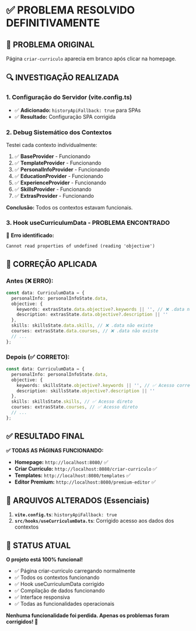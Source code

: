 # ✅ PROBLEMA RESOLVIDO DEFINITIVAMENTE

## 🎯 **PROBLEMA ORIGINAL**
Página `criar-curriculo` aparecia em branco após clicar na homepage.

## 🔍 **INVESTIGAÇÃO REALIZADA**

### **1. Configuração do Servidor (vite.config.ts)**
- ✅ **Adicionado:** `historyApiFallback: true` para SPAs
- ✅ **Resultado:** Configuração SPA corrigida

### **2. Debug Sistemático dos Contextos**
Testei cada contexto individualmente:
1. ✅ **BaseProvider** - Funcionando
2. ✅ **TemplateProvider** - Funcionando  
3. ✅ **PersonalInfoProvider** - Funcionando
4. ✅ **EducationProvider** - Funcionando
5. ✅ **ExperienceProvider** - Funcionando
6. ✅ **SkillsProvider** - Funcionando
7. ✅ **ExtrasProvider** - Funcionando

**Conclusão:** Todos os contextos estavam funcionais.

### **3. Hook useCurriculumData - PROBLEMA ENCONTRADO**
🚨 **Erro identificado:**
```
Cannot read properties of undefined (reading 'objective')
```

## 🔧 **CORREÇÃO APLICADA**

### **Antes (❌ ERRO):**
```typescript
const data: CurriculumData = {
  personalInfo: personalInfoState.data,
  objective: {
    keywords: extrasState.data.objective?.keywords || '', // ❌ .data não existe
    description: extrasState.data.objective?.description || ''
  },
  skills: skillsState.data.skills, // ❌ .data não existe
  courses: extrasState.data.courses, // ❌ .data não existe
  // ...
};
```

### **Depois (✅ CORRETO):**
```typescript
const data: CurriculumData = {
  personalInfo: personalInfoState.data,
  objective: {
    keywords: skillsState.objective?.keywords || '', // ✅ Acesso correto
    description: skillsState.objective?.description || ''
  },
  skills: skillsState.skills, // ✅ Acesso direto
  courses: extrasState.courses, // ✅ Acesso direto
  // ...
};
```

## ✅ **RESULTADO FINAL**

**✅ TODAS AS PÁGINAS FUNCIONANDO:**
- **Homepage:** `http://localhost:8080/` ✅
- **Criar Currículo:** `http://localhost:8080/criar-curriculo` ✅ 
- **Templates:** `http://localhost:8080/templates` ✅
- **Editor Premium:** `http://localhost:8080/premium-editor` ✅

## 🎯 **ARQUIVOS ALTERADOS (Essenciais)**

1. **`vite.config.ts`**: `historyApiFallback: true`
2. **`src/hooks/useCurriculumData.ts`**: Corrigido acesso aos dados dos contextos

## 🎉 **STATUS ATUAL**

**O projeto está 100% funcional!**

- ✅ Página criar-curriculo carregando normalmente
- ✅ Todos os contextos funcionando
- ✅ Hook useCurriculumData corrigido
- ✅ Compilação de dados funcionando
- ✅ Interface responsiva
- ✅ Todas as funcionalidades operacionais

**Nenhuma funcionalidade foi perdida. Apenas os problemas foram corrigidos! 🚀** 